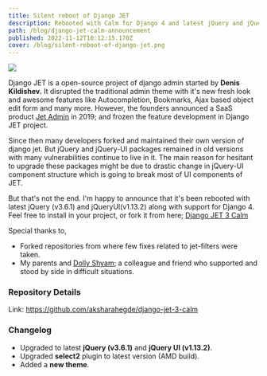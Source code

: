```yaml
---
title: Silent reboot of Django JET
description: Rebooted with Calm for Django 4 and latest jQuery and jQuery-UI
path: /blog/django-jet-calm-announcement
published: 2022-11-12T10:12:15.170Z
cover: /blog/silent-reboot-of-django-jet.png
---
```


<img src="/blog/silent-reboot-of-django-jet.png">


Django JET is a open-source project of django admin started by **Denis Kildishev.** It disrupted the traditional admin theme with it's new fresh look and awesome features like Autocompletion, Bookmarks, Ajax based object edit form and many more. However, the founders announced a SaaS product [Jet Admin](https://app.jetadmin.io/demo) in 2019; and frozen the feature development in Django JET project.

Since then many developers forked and maintained their own version of django jet. But jQuery and jQuery-UI packages remained in old versions with many vulnerabilities continue to live in it. The main reason for hesitant to upgrade these packages might be due to drastic change in jQuery-UI component structure which is going to break most of UI components of JET.

But that's not the end. I'm happy to announce that it's been rebooted with latest jQuery (v3.6.1) and jQueryUI(v1.13.2) along with support for Django 4. Feel free to install in your project, or fork it from here; [Django JET 3 Calm](https://github.com/aksharahegde/django-jet-3-calm)

Special thanks to,
* Forked repositories from where few fixes related to jet-filters were taken.
* My parents and [Dolly Shyam](https://www.linkedin.com/in/dolly-shyam-79773a146/); a colleague and friend who supported and stood by side in difficult situations.


### Repository Details
Link: https://github.com/aksharahegde/django-jet-3-calm

### Changelog
-   Upgraded to latest **jQuery (v3.6.1)** and **jQuery UI (v1.13.2)**.
-   Upgraded **select2** plugin to latest version (AMD build).
-   Added a **new theme**.
